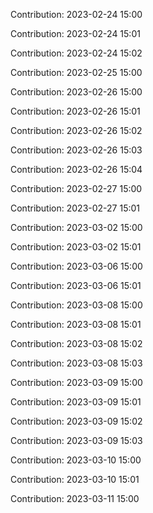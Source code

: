 Contribution: 2023-02-24 15:00

Contribution: 2023-02-24 15:01

Contribution: 2023-02-24 15:02

Contribution: 2023-02-25 15:00

Contribution: 2023-02-26 15:00

Contribution: 2023-02-26 15:01

Contribution: 2023-02-26 15:02

Contribution: 2023-02-26 15:03

Contribution: 2023-02-26 15:04

Contribution: 2023-02-27 15:00

Contribution: 2023-02-27 15:01

Contribution: 2023-03-02 15:00

Contribution: 2023-03-02 15:01

Contribution: 2023-03-06 15:00

Contribution: 2023-03-06 15:01

Contribution: 2023-03-08 15:00

Contribution: 2023-03-08 15:01

Contribution: 2023-03-08 15:02

Contribution: 2023-03-08 15:03

Contribution: 2023-03-09 15:00

Contribution: 2023-03-09 15:01

Contribution: 2023-03-09 15:02

Contribution: 2023-03-09 15:03

Contribution: 2023-03-10 15:00

Contribution: 2023-03-10 15:01

Contribution: 2023-03-11 15:00

